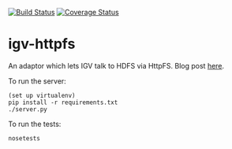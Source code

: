 [![Build Status](https://travis-ci.org/hammerlab/igv-httpfs.svg)](https://travis-ci.org/hammerlab/igv-httpfs) [![Coverage Status](https://img.shields.io/coveralls/hammerlab/igv-httpfs.svg)](https://coveralls.io/r/hammerlab/igv-httpfs?branch=coverage)

igv-httpfs
==========

An adaptor which lets IGV talk to HDFS via HttpFS. Blog post [here](http://www.hammerlab.org/2014/12/05/igv-httpfs/).

To run the server:

    (set up virtualenv)
    pip install -r requirements.txt
    ./server.py

To run the tests:

    nosetests
